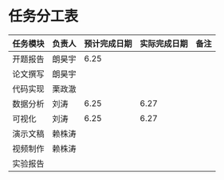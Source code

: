 # 任务分工表

| 任务模块 | 负责人 | 预计完成日期 | 实际完成日期 | 备注 |
|---|---|---|---|---|
| 开题报告 |朗昊宇 |6.25 | | |
| 论文撰写 |朗昊宇 | | | |
| 代码实现 |栗政澈 | | | |
| 数据分析 |刘涛 | 6.25|6.27 | |
| 可视化 |刘涛 |6.25 |6.27 | |
| 演示文稿 |赖株涛 | | | |
| 视频制作 |赖株涛 | | | |
| 实验报告 | | | | |
